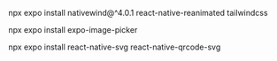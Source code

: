 npx expo install nativewind@^4.0.1 react-native-reanimated tailwindcss

npx expo install expo-image-picker

npx expo install react-native-svg react-native-qrcode-svg